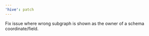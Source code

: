 ```yaml
---
'hive': patch
---
```


Fix issue where wrong subgraph is shown as the owner of a schema coordinate/field.

